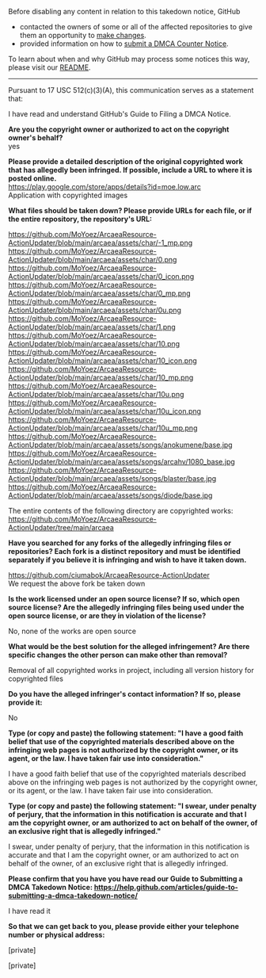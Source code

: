 Before disabling any content in relation to this takedown notice, GitHub
- contacted the owners of some or all of the affected repositories to give them an opportunity to [make changes](https://docs.github.com/en/github/site-policy/dmca-takedown-policy#a-how-does-this-actually-work).
- provided information on how to [submit a DMCA Counter Notice](https://docs.github.com/en/articles/guide-to-submitting-a-dmca-counter-notice).

To learn about when and why GitHub may process some notices this way, please visit our [README](https://github.com/github/dmca/blob/master/README.md#anatomy-of-a-takedown-notice).

---

Pursuant to 17 USC 512(c)(3)(A), this communication serves as a statement that:  
  
I have read and understand GitHub's Guide to Filing a DMCA Notice.  
  
**Are you the copyright owner or authorized to act on the copyright owner's behalf?**   
yes   
  
**Please provide a detailed description of the original copyrighted work that has allegedly been infringed. If possible, include a URL to where it is posted online.**   
https://play.google.com/store/apps/details?id=moe.low.arc   
Application with copyrighted images   
   
**What files should be taken down? Please provide URLs for each file, or if the entire repository, the repository's URL:**   

https://github.com/MoYoez/ArcaeaResource-ActionUpdater/blob/main/arcaea/assets/char/-1_mp.png  
https://github.com/MoYoez/ArcaeaResource-ActionUpdater/blob/main/arcaea/assets/char/0.png  
https://github.com/MoYoez/ArcaeaResource-ActionUpdater/blob/main/arcaea/assets/char/0_icon.png  
https://github.com/MoYoez/ArcaeaResource-ActionUpdater/blob/main/arcaea/assets/char/0_mp.png  
https://github.com/MoYoez/ArcaeaResource-ActionUpdater/blob/main/arcaea/assets/char/0u.png  
https://github.com/MoYoez/ArcaeaResource-ActionUpdater/blob/main/arcaea/assets/char/1.png  
https://github.com/MoYoez/ArcaeaResource-ActionUpdater/blob/main/arcaea/assets/char/10.png  
https://github.com/MoYoez/ArcaeaResource-ActionUpdater/blob/main/arcaea/assets/char/10_icon.png  
https://github.com/MoYoez/ArcaeaResource-ActionUpdater/blob/main/arcaea/assets/char/10_mp.png  
https://github.com/MoYoez/ArcaeaResource-ActionUpdater/blob/main/arcaea/assets/char/10u.png  
https://github.com/MoYoez/ArcaeaResource-ActionUpdater/blob/main/arcaea/assets/char/10u_icon.png  
https://github.com/MoYoez/ArcaeaResource-ActionUpdater/blob/main/arcaea/assets/char/10u_mp.png  
https://github.com/MoYoez/ArcaeaResource-ActionUpdater/blob/main/arcaea/assets/songs/anokumene/base.jpg  
https://github.com/MoYoez/ArcaeaResource-ActionUpdater/blob/main/arcaea/assets/songs/arcahv/1080_base.jpg  
https://github.com/MoYoez/ArcaeaResource-ActionUpdater/blob/main/arcaea/assets/songs/blaster/base.jpg  
https://github.com/MoYoez/ArcaeaResource-ActionUpdater/blob/main/arcaea/assets/songs/diode/base.jpg  
  
The entire contents of the following directory are copyrighted works:  
https://github.com/MoYoez/ArcaeaResource-ActionUpdater/tree/main/arcaea  
  
**Have you searched for any forks of the allegedly infringing files or repositories? Each fork is a distinct repository and must be identified separately if you believe it is infringing and wish to have it taken down.**   
   
https://github.com/ciumabok/ArcaeaResource-ActionUpdater  
We request the above fork be taken down  
   
**Is the work licensed under an open source license? If so, which open source license? Are the allegedly infringing files being used under the open source license, or are they in violation of the license?**   

No, none of the works are open source   
   
**What would be the best solution for the alleged infringement? Are there specific changes the other person can make other than removal?**  

Removal of all copyrighted works in project, including all version history for copyrighted files   
   
**Do you have the alleged infringer's contact information? If so, please provide it:**   

No   
   
**Type (or copy and paste) the following statement: "I have a good faith belief that use of the copyrighted materials described above on the infringing web pages is not authorized by the copyright owner, or its agent, or the law. I have taken fair use into consideration."**   

I have a good faith belief that use of the copyrighted materials described above on the infringing web pages is not authorized by the copyright owner, or its agent, or the law. I have taken fair use into consideration.   
   
**Type (or copy and paste) the following statement: "I swear, under penalty of perjury, that the information in this notification is accurate and that I am the copyright owner, or am authorized to act on behalf of the owner, of an exclusive right that is allegedly infringed."**   

I swear, under penalty of perjury, that the information in this notification is accurate and that I am the copyright owner, or am authorized to act on behalf of the owner, of an exclusive right that is allegedly infringed.   
   
**Please confirm that you have you have read our Guide to Submitting a DMCA Takedown Notice: https://help.github.com/articles/guide-to-submitting-a-dmca-takedown-notice/**   

I have read it   
   
**So that we can get back to you, please provide either your telephone number or physical address:**   
  
[private]
   
[private]
